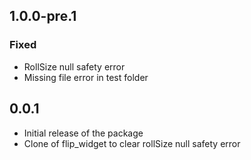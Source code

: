 ## 1.0.0-pre.1


### Fixed
- RollSize null safety error
- Missing file error in test folder

## 0.0.1

- Initial release of the package
- Clone of flip_widget to clear rollSize null safety error
